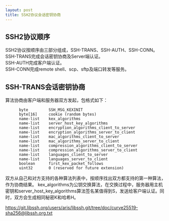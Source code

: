 ```yaml
---
layout: post
title: SSH2协议会话密钥协商
---
```


## SSH2协议顺序

SSH2协议按顺序由三部分组成，SSH-TRANS、SSH-AUTH、SSH-CONN。  
SSH-TRANS完成会话密钥协商及Server端认证。  
SSH-AUTH完成客户端认证。  
SSH-CONN完成remote shell、scp、sftp及端口转发等服务。

## SSH-TRANS会话密钥协商

算法协商由客户端和服务器双方发起，包格式如下：  
```
      byte         SSH_MSG_KEXINIT
      byte[16]     cookie (random bytes)
      name-list    kex_algorithms
      name-list    server_host_key_algorithms
      name-list    encryption_algorithms_client_to_server
      name-list    encryption_algorithms_server_to_client
      name-list    mac_algorithms_client_to_server
      name-list    mac_algorithms_server_to_client
      name-list    compression_algorithms_client_to_server
      name-list    compression_algorithms_server_to_client
      name-list    languages_client_to_server
      name-list    languages_server_to_client
      boolean      first_kex_packet_follows
      uint32       0 (reserved for future extension)
```
双方从自己和对方支持的各种算法列表中，按顺序找出双方都支持的第一种算法，作为协商结果。
kex_algorithms为公钥交换算法，在交换过程中，服务器用主机密钥和server_host_key_algorithms算法签名某值得到S，发送给客户端认证。同时，双方会生成相同秘密K和哈希H。


https://git.libssh.org/users/aris/libssh.git/tree/doc/curve25519-sha256@libssh.org.txt
